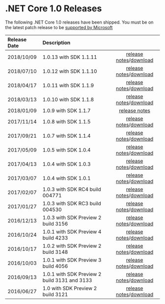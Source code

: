 # .NET Core 1.0 Releases

The following .NET Core 1.0 releases have been shipped. You must be on the latest patch release to be [supported by Microsoft](../../microsoft-support.md)

| Release Date | Description | |
| :-- | :-- | :--: |
| 2018/10/09 | 1.0.13 with SDK 1.1.11 | [release notes](1.0.13.md)/[download](../download-archives/1.0.13.md) |
| 2018/07/10 | 1.0.12 with SDK 1.1.10 | [release notes](1.0.12.md)/[download](../download-archives/1.0.12.md) |
| 2018/04/17 | 1.0.11 with SDK 1.1.9 | [release notes](1.0.11.md)/[download](../download-archives/1.0.11.md) |
| 2018/03/13 | 1.0.10 with SDK 1.1.8 | [release notes](1.0.10.md)/[download](../download-archives/1.0.10.md) |
| 2018/01/09 | 1.0.9 with SDK 1.1.7 | [release notes](1.0.9.md)  |
| 2017/11/14 | 1.0.8 with SDK 1.1.5 | [release notes](1.0.8.md)/[download](../download-archives/1.0.8.md) |
| 2017/09/21 | 1.0.7 with SDK 1.1.4 | [release notes](1.0.7.md)/[download](../download-archives/1.0.7-download.md) |
| 2017/05/09 | 1.0.5 with SDK 1.0.4 | [release notes](1.0.5.md)/[download](../download-archives/1.0.5-download.md) |
| 2017/04/13 | 1.0.4 with SDK 1.0.3 | [release notes](https://github.com/dotnet/cli/releases/tag/v1.0.3)/[download](../download-archives/1.0.3-sdk-download.md) |
| 2017/03/07 | 1.0.4 with SDK 1.0.1 | [release notes](1.0.4.md)/[download](../download-archives/1.0.4-download.md) |
| 2017/02/07 | 1.0.3 with SDK RC4 build 004771 | [release notes](1.0.3-SDK-RC4.md)/[download](../download-archives/rc4-download.md) |
| 2017/01/27 | 1.0.3 with SDK RC3 build 004530 | [release notes](1.0.3.md)/[download](../download-archives/rc3-download.md) |
| 2016/12/13 | 1.0.3 with SDK Preview 2 build 3156 | [release notes](1.0.3.md)/[download](../download-archives/1.0.3-preview2-download.md) |
| 2016/10/24 | 1.0.1 with SDK Preview 4 build 4233 | [release notes](1.0.1-release-notes.md)/[download](../download-archives/preview4-download.md) | | [1.0.1 Known Issues](1.0.1-known-issue
| 2016/10/17 | 1.0.2 with SDK Preview 2 build 3148 | [release notes](https://github.com/dotnet/core/releases/tag/1.0.2)/[download](../download-archives/1.0.2-preview2-download.md) |
| 2016/10/03 | 1.0.1 with SDK Preview 3 build 4056 | [release notes](https://github.com/dotnet/core/blob/master/release-notes/1.0/1.0.1-release-notes.md)/[download](../download-archives/preview3-download.md) |
| 2016/09/13 | 1.0.1 with SDK Preview 2 build 3131 and 3133 | [release notes](https://github.com/dotnet/core/blob/master/release-notes/1.0/1.0.1-release-notes.md)/[download](../download-archives/1.0.1-preview2-download.md) |
| 2016/06/27 | 1.0 with SDK Preview 2 build 3121 | [release notes](https://github.com/dotnet/core/blob/master/release-notes/1.0/1.0.0.md)/[download](../download-archives/1.0-preview2-download.md) | | | [Contributors](1.0.0-contributor-list
